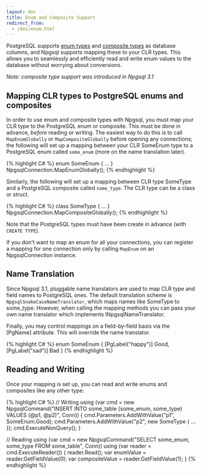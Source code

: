 ```yaml
---
layout: doc
title: Enum and Composite Support
redirect_from:
  - /doc/enum.html
---
```


PostgreSQL supports [enum types](http://www.postgresql.org/docs/current/static/datatype-enum.html) and
[composite types](http://www.postgresql.org/docs/current/static/rowtypes.html) as database columns,
and Npgsql supports mapping these to your CLR types. This allows you to seamlessly and efficiently read and write enum values
to the database without worrying about conversions.

*Note: composite type support was introduced in Npgsql 3.1*

## Mapping CLR types to PostgreSQL enums and composites

In order to use enum and composite types with Npgsql, you must map your CLR type to the PostgreSQL enum or composite.
This must be done in advance, *before* reading or writing. The easiest way to do this is to call
`MapEnumGlobally` or `MapCompositeGlobally` before opening any connections; the following will set up a mapping between
your CLR SomeEnum type to a PostgreSQL enum called `some_enum` (more on the name translation later).

{% highlight C# %}
enum SomeEnum { ... }
NpgsqlConnection.MapEnumGlobally<SomeEnum>();
{% endhighlight %}

Similarly, the following will set up a mapping between CLR type SomeType and a PostgreSQL composite called `some_type`.
The CLR type can be a class or struct.

{% highlight C# %}
class SomeType { ... }
NpgsqlConnection.MapCompositeGlobally<SomeType>();
{% endhighlight %}

Note that the PostgreSQL types must have been create in advance (with `CREATE TYPE`).

If you don't want to map an enum for all your connections, you can register a mapping for one connection only by calling
`MapEnum` on an NpgsqlConnection instance.

## Name Translation

Since Npgsql 3.1, pluggable name translators are used to map CLR type and field names to PostgreSQL ones.
The default translation scheme is `NpgsqlSnakeCaseNameTranslator`, which maps names like SomeType to some_type.
However, when calling the mapping methods you can pass your own name translator which implements INpgsqlNameTranslator.

Finally, you may control mappings on a field-by-field basis via the [PgName] attribute. This will override the name
translator.

{% highlight C# %}
enum SomeEnum {
   [PgLabel("happy")]
   Good,
   [PgLabel("sad")]
   Bad
}
{% endhighlight %}

## Reading and Writing

Once your mapping is set up, you can read and write enums and composites like any other type:

{% highlight C# %}
// Writing
using (var cmd = new NpgsqlCommand("INSERT INTO some_table (some_enum, some_type) VALUES (@p1, @p2)", Conn)) {
    cmd.Parameters.AddWithValue("p1", SomeEnum.Good);
    cmd.Parameters.AddWithValue("p2", new SomeType { ... });
    cmd.ExecuteNonQuery();
}

// Reading
using (var cmd = new NpgsqlCommand("SELECT some_enum, some_type FROM some_table", Conn))
using (var reader = cmd.ExecuteReader()) {
    reader.Read();
    var enumValue = reader.GetFieldValue<SomeEnum>(0);
    var compositeValue = reader.GetFieldValue<SomeType>(1);
}
{% endhighlight %}

